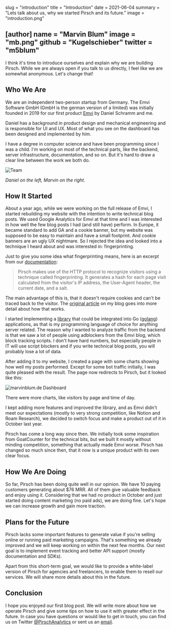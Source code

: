 slug = "introduction"
title = "Introduction"
date = 2021-06-04
summary = "Lets talk about us, why we started Pirsch and its future."
image = "introduction.png"

[author]
name = "Marvin Blum"
image = "mb.png"
github = "Kugelschieber"
twitter = "m5blum"
---

I think it's time to introduce ourselves and explain why we are building Pirsch. While we are always open if you talk to us directly, I feel like we are somewhat anonymous. Let's change that!

## Who We Are

We are an independent two-person startup from Germany. The Emvi Software GmbH (GmbH is the german version of a limited) was initially founded in 2019 for our first product [Emvi](https://emvi.com/) by Daniel Schramm and me.

Daniel has a background in product design and mechanical engineering and is responsible for UI and UX. Most of what you see on the dashboard has been designed and implemented by him.

I have a degree in computer science and have been programming since I was a child. I'm working on most of the technical parts, like the backend, server infrastructure, documentation, and so on. But it's hard to draw a clear line between the work we both do.

![Team](/blog/static/introduction/team.png)

*Daniel on the left, Marvin on the right.*

## How It Started

About a year ago, while we were working on the full release of Emvi, I started rebuilding my website with the intention to write technical blog posts. We used Google Analytics for Emvi at that time and I was interested in how well the few blog posts I had (and still have) perform. In Europe, it became standard to add GA and a cookie banner, but my website was supposed to be easy to maintain and have a small footprint. And cookie banners are an ugly UX nightmare. So I rejected the idea and looked into a technique I heard about and was interested in: fingerprinting.

Just to give you some idea what fingerprinting means, here is an excerpt from our [documentation](https://docs.pirsch.io/):

> Pirsch makes use of the HTTP protocol to recognize visitors using a technique called fingerprinting. It generates a hash for each page visit calculated from the visitor's IP address, the User-Agent header, the current date, and a salt.

The main advantage of this is, that it doesn't require cookies and can't be traced back to the visitor. The [original article](https://marvinblum.de/blog/server-side-tracking-without-cookies-in-go-OxdzmGZ1Bl) on my blog goes into more detail about how that works.

I started implementing a [library](https://github.com/pirsch-analytics/pirsch) that could be integrated into Go ([golang](https://golang.org/)) applications, as that is my programming language of choice for anything server related. The reason why I wanted to analyze traffic from the backend is that we saw a lot of people using adblockers from the Emvi blog, which block tracking scripts. I don't have hard numbers, but especially people in IT will use script blockers and if you write technical blog posts, you will probably lose a lot of data.

After adding it to my website, I created a page with some charts showing how well my posts performed. Except for some bot traffic initially, I was quite pleased with the result. The page now redirects to Pirsch, but it looked like this:

![marvinblum.de Dashboard](/blog/static/introduction/charts.png)

There were more charts, like visitors by page and time of day.

I kept adding more features and improved the library, and as Emvi didn't meet our expectations (mostly to very strong competition, like Notion and Roam Research), we decided to switch focus and make a product out of it in October last year.

Pirsch has come a long way since then. We initially took some inspiration from GoatCounter for the technical bits, but we built it mostly without minding competition, something that actually made Emvi worse. Pirsch has changed so much since then, that it now is a unique product with its own clear focus.

## How We Are Doing

So far, Pirsch has been doing quite well in our opinion. We have 10 paying customers generating about $76 MRR. All of them give valuable feedback and enjoy using it. Considering that we had no product in October and just started doing content marketing (no paid ads), we are doing fine. Let's hope we can increase growth and gain more traction.

## Plans for the Future

Pirsch lacks some important features to generate value if you're selling online or running paid marketing campaigns. That's something we already improved and we will keep working on within the next few months. Our next goal is to implement event tracking and better API support (mostly documentation and SDKs).

Apart from this short-term goal, we would like to provide a white-label version of Pirsch for agencies and freelancers, to enable them to resell our services. We will share more details about this in the future.

## Conclusion

I hope you enjoyed our first blog post. We will write more about how we operate Pirsch and give some tips on how to use it with greater effect in the future. In case you have questions or would like to get in touch, you can find us on Twitter [@PirschAnalytics](https://twitter.com/PirschAnalytics) or sent us an [email](mailto:contact@pirsch.io).
